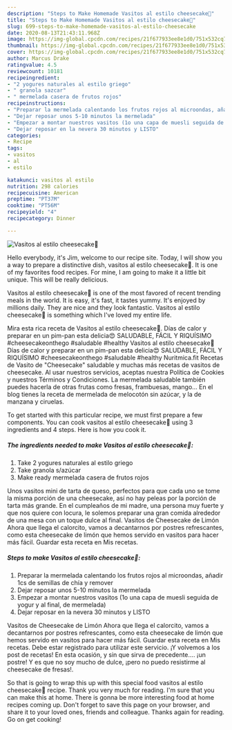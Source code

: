 ```yaml
---
description: "Steps to Make Homemade Vasitos al estilo cheesecake🍓"
title: "Steps to Make Homemade Vasitos al estilo cheesecake🍓"
slug: 699-steps-to-make-homemade-vasitos-al-estilo-cheesecake
date: 2020-08-13T21:43:11.968Z
image: https://img-global.cpcdn.com/recipes/21f677933ee8e1d0/751x532cq70/vasitos-al-estilo-cheesecake🍓-foto-principal.jpg
thumbnail: https://img-global.cpcdn.com/recipes/21f677933ee8e1d0/751x532cq70/vasitos-al-estilo-cheesecake🍓-foto-principal.jpg
cover: https://img-global.cpcdn.com/recipes/21f677933ee8e1d0/751x532cq70/vasitos-al-estilo-cheesecake🍓-foto-principal.jpg
author: Marcus Drake
ratingvalue: 4.5
reviewcount: 10181
recipeingredient:
- "2 yogures naturales al estilo griego"
- " granola sazcar"
- " mermelada casera de frutos rojos"
recipeinstructions:
- "Preparar la mermelada calentando los frutos rojos al microondas, añadir 1cs de semillas de chía y remover"
- "Dejar reposar unos 5-10 minutos la mermelada"
- "Empezar a montar nuestros vasitos (1o una capa de muesli seguida de yogur y al final, de mermelada)"
- "Dejar reposar en la nevera 30 minutos y LISTO"
categories:
- Recipe
tags:
- vasitos
- al
- estilo

katakunci: vasitos al estilo 
nutrition: 298 calories
recipecuisine: American
preptime: "PT37M"
cooktime: "PT56M"
recipeyield: "4"
recipecategory: Dinner

---
```



![Vasitos al estilo cheesecake🍓](https://img-global.cpcdn.com/recipes/21f677933ee8e1d0/751x532cq70/vasitos-al-estilo-cheesecake🍓-foto-principal.jpg)

Hello everybody, it's Jim, welcome to our recipe site. Today, I will show you a way to prepare a distinctive dish, vasitos al estilo cheesecake🍓. It is one of my favorites food recipes. For mine, I am going to make it a little bit unique. This will be really delicious.

Vasitos al estilo cheesecake🍓 is one of the most favored of recent trending meals in the world. It is easy, it's fast, it tastes yummy. It's enjoyed by millions daily. They are nice and they look fantastic. Vasitos al estilo cheesecake🍓 is something which I've loved my entire life.

Mira esta rica receta de Vasitos al estilo cheesecake🍓. Días de calor y preparar en un pim-pan esta delicia😍 SALUDABLE, FÁCIL Y RIQUÍSIMO #cheesecakeonthego #saludable #healthy Vasitos al estilo cheesecake🍓 Días de calor y preparar en un pim-pan esta delicia😍 SALUDABLE, FÁCIL Y RIQUÍSIMO #cheesecakeonthego #saludable #healthy Nuritmica.fit Recetas de Vasito de &#34;Cheesecake&#34; saludable y muchas más recetas de vasitos de cheesecake. Al usar nuestros servicios, aceptas nuestra Política de Cookies y nuestros Términos y Condiciones. La mermelada saludable también puedes hacerla de otras frutas como fresas, frambuesas, mango… En el blog tienes la receta de mermelada de melocotón sin azúcar, y la de manzana y ciruelas.


To get started with this particular recipe, we must first prepare a few components. You can cook vasitos al estilo cheesecake🍓 using 3 ingredients and 4 steps. Here is how you cook it.

<!--inarticleads1-->

##### The ingredients needed to make Vasitos al estilo cheesecake🍓:

1. Take 2 yogures naturales al estilo griego
1. Take  granola s/azúcar
1. Make ready  mermelada casera de frutos rojos


Unos vasitos mini de tarta de queso, perfectos para que cada uno se tome la misma porción de una cheesecake, así no hay peleas por la porción de tarta más grande. En el cumpleaños de mi madre, una persona muy fuerte y que nos quiere con locura, le solemos preparar una gran comida alrededor de una mesa con un toque dulce al final. Vasitos de Cheesecake de Limón Ahora que llega el calorcito, vamos a decantarnos por postres refrescantes, como esta cheesecake de limón que hemos servido en vasitos para hacer más fácil. Guardar esta receta en Mis recetas. 

<!--inarticleads2-->

##### Steps to make Vasitos al estilo cheesecake🍓:

1. Preparar la mermelada calentando los frutos rojos al microondas, añadir 1cs de semillas de chía y remover
1. Dejar reposar unos 5-10 minutos la mermelada
1. Empezar a montar nuestros vasitos (1o una capa de muesli seguida de yogur y al final, de mermelada)
1. Dejar reposar en la nevera 30 minutos y LISTO


Vasitos de Cheesecake de Limón Ahora que llega el calorcito, vamos a decantarnos por postres refrescantes, como esta cheesecake de limón que hemos servido en vasitos para hacer más fácil. Guardar esta receta en Mis recetas. Debe estar registrado para utilizar este servicio. ¡Y volvemos a los post de recetas! En esta ocasión, y sin que sirva de precedente…. ¡un postre! Y es que no soy mucho de dulce, ¡pero no puedo resistirme al cheesecake de fresas!. 

So that is going to wrap this up with this special food vasitos al estilo cheesecake🍓 recipe. Thank you very much for reading. I'm sure that you can make this at home. There is gonna be more interesting food at home recipes coming up. Don't forget to save this page on your browser, and share it to your loved ones, friends and colleague. Thanks again for reading. Go on get cooking!
